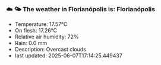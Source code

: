 ### ☁️ 🌤️  The weather in Florianópolis is: Florianópolis

- Temperature: 17.57°C
- On flesh: 17.26°C
- Relative air humidity: 72%
- Rain: 0.0 mm
- Description: Overcast clouds
- last updated: 2025-06-07T17:14:25.449437
